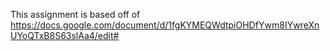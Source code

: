 This assignment is based off of https://docs.google.com/document/d/1fgKYMEQWdtpiOHDfYwm8IYwreXnUYoQTxB8S63slAa4/edit#